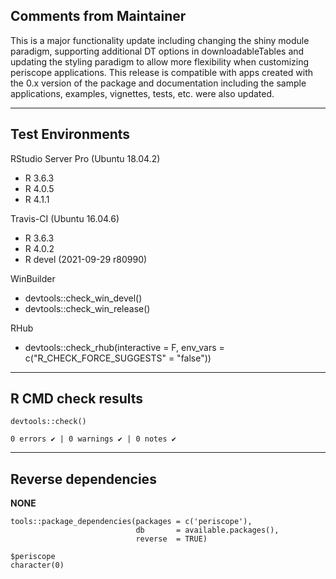 ## Comments from Maintainer

This is a major functionality update including changing the shiny module paradigm, supporting additional DT options in downloadableTables and updating the styling paradigm to allow more flexibility when customizing periscope applications.  This release is compatible with apps created with the 0.x version of the package and
documentation including the sample applications, examples, vignettes, tests, etc. were also updated.

---  
    
## Test Environments
    

RStudio Server Pro (Ubuntu 18.04.2)  

* R 3.6.3
* R 4.0.5
* R 4.1.1

Travis-CI (Ubuntu 16.04.6)

* R 3.6.3
* R 4.0.2
* R devel (2021-09-29 r80990)

WinBuilder

* devtools::check_win_devel()  
* devtools::check_win_release()  

RHub

* devtools::check_rhub(interactive = F, env_vars = c("R_CHECK_FORCE_SUGGESTS" = "false"))

---  
    
## R CMD check results
    
    
```
devtools::check()  

0 errors ✔ | 0 warnings ✔ | 0 notes ✔
```

---  
    
## Reverse dependencies
    
**NONE**
    
```
tools::package_dependencies(packages = c('periscope'),
                            db       = available.packages(), 
                            reverse  = TRUE)

$periscope  
character(0)
```

